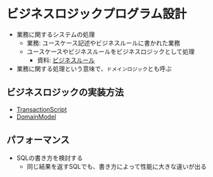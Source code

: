 # ビジネスロジックプログラム設計

* 業務に関するシステムの処理
    * 業務: ユースケース記述やビジネスルールに書かれた業務
    * ユースケースやビジネスルールをビジネスロジックとして処理
        * 資料: [ビジネスルール](buisiness_logic.xlsx)
* 業務に関する処理という意味で、`ドメインロジック`とも呼ぶ

## ビジネスロジックの実装方法

* [TransactionScript](01_transaction)
* [DomainModel](02_domain)

## パフォーマンス   

* SQLの書き方を検討する
    * 同じ結果を返すSQLでも、書き方によって性能に大きな違いが出る
